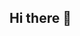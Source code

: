 ## Hi there 👋

<!--
**Mike14533/Mike14533** is a ✨ _special_ ✨ repository because its `README.md` (this file) appears on your GitHub profile.

Here are some ideas to get you started:

- 🔭 I’m currently working on improving my skillset in order to become more skilled better rounded developer
- 🌱 I’m currently learning REACT, JavaScript
- 💬 Ask me about game development/software development
- 📫 How to reach me:  [LinkedIn]([www.google.com](https://www.linkedin.com/in/michael-mahony-04407b295/))

  

